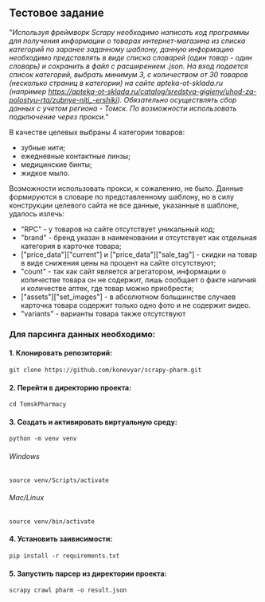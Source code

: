 ## Тестовое задание 

"*Используя фреймворк Scrapy необходимо написать код программы для получения информации о товарах интернет-магазина из списка категорий по заранее заданному шаблону, данную информацию необходимо представлять в виде списка словарей (один товар - один словарь) и сохранить в файл с расширением .json. На вход подается список категорий, выбрать минимум 3, с количеством от 30 товаров (несколько страниц в категории) на сайте apteka-ot-sklada.ru (например https://apteka-ot-sklada.ru/catalog/sredstva-gigieny/uhod-za-polostyu-rta/zubnye-niti_-ershiki). Обязательно осуществлять сбор данных с учетом региона - Томск. По возможности использовать подключение через прокси.*"

В качестве целевых выбраны 4 категории товаров:
- зубные нити;
- ежедневные контактные линзы;
- медицинские бинты;
- жидкое мыло.

Возможности использовать прокси, к сожалению, не было. Данные формируются в словаре по представленному шаблону, но в силу конструкции целевого сайта не все данные, указанные в шаблоне, удалось излечь:
- "RPC" - у товаров на сайте отсутствует уникальный код;
- "brand" - бренд указан в наименовании и отсутствует как отдельная категория в карточке товара;
- ["price_data"]["current"] и ["price_data"]["sale_tag"] - скидки на товар в виде снижения цены на процент на сайте отсутствуют;
- "count" - так как сайт является агрегатором, информации о количестве товара он не содержит, лишь сообщает о факте наличия и количестве аптек, где товар можно приобрести;
- ["assets"]["set_images"] - в абсолютном большинстве случаев карточка товара содержит только одно фото и не содержит видео.
- "variants" - варианты товара также отсутствуют

### Для парсинга данных необходимо: ###

#### 1. Клонировать репозиторий: ####
    git clone https://github.com/konevyar/scrapy-pharm.git

#### 2. Перейти в директорию проекта: ####
    cd TomskPharmacy

#### 3. Создать и активировать виртуальную среду: ####
    python -m venv venv

###### Windows
    source venv/Scripts/activate

###### Mac/Linux
    source venv/bin/activate

#### 4. Установить заивисимости: ####
    pip install -r requirements.txt

#### 5. Запустить парсер из директории проекта: ####
    scrapy crawl pharm -o result.json

